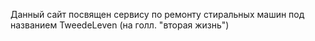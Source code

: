 Данный сайт посвящен сервису по ремонту стиральных машин под названием TweedeLeven (на голл. "вторая жизнь")
